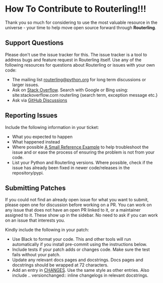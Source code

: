 # How To Contribute to Routerling!!!

Thank you so much for considering to use the most valuable resource in the universe - your time to help move open source forward through **Routerling**.

## Support Questions
Please don't use the issue tracker for this. The issue tracker is a tool to address bugs and feature request in Routerling itself. Use any of the following
resources for questions about Routerling or issues with your own code:

- The mailing list routerling@python.org for long term discussions or larger issues.
- Ask on [Stack Overflow](https://www.stackoverflow.com). Search with Google or Bing using: site:stackoverflow.com routerling {search term, exception message etc.}
- Ask via [GitHub Discussions](https://www.github.com/rayattack/routerling/discussions)


##  Reporting Issues
Include the following information in your ticket:

- What you expected to happen
- What happened instead
- Where possible [A Small Reference Example](https://stackoverflow.com/help/minimal-reproducible-example) to help troubleshoot the issue and or ease the process of ensuring the problem is not from your code.
- List your Python and Routerling versions. Where possible, check if the issue has already been fixed in newer code/releases in the repository/pypi.

## Submitting Patches
If you could not find an already open issue for what you want to submit, please open one for discussion before working on a PR. You can work on any issue that does not have an open PR linked to it, or a maintainer assigned to it.
These show up in the sidebar.
No need to ask if you can work on an issue that interests you.

Kindly include the following in your patch:

- Use Black to format your code. This and other tools will run automatically if you install pre-commit using the instructions below.
- Include tests if your patch adds or changes code. Make sure the test fails without your patch.
- Update any relevant docs pages and docstrings. Docs pages and docstrings should be wrapped at 72 characters.
- Add an entry in [CHANGES](changes.md). Use the same style as other entries. Also include .. versionchanged:: inline changelogs in relevant docstrings.
